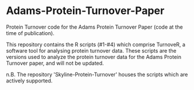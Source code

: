 # Adams-Protein-Turnover-Paper
Protein Turnover code for the Adams Protein Turnover Paper (code at the time of publication).

This repository contains the R scripts (#1-#4) which comprise TurnoveR, a software tool for analysing protein turnover data. These scripts are the versions used to analyze the protein turnover data for the Adams Protein Turnover paper, and will not be updated.

n.B. The repository 'Skyline-Protein-Turnover' houses the scripts which are actively supported.
